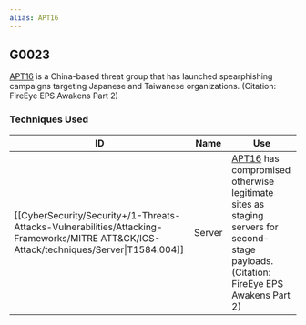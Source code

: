 ```yaml
---
alias: APT16
---
```


## G0023

[APT16](https://attack.mitre.org/groups/G0023) is a China-based threat group that has launched spearphishing campaigns targeting Japanese and Taiwanese organizations. (Citation: FireEye EPS Awakens Part 2)


### Techniques Used

| ID | Name | Use |
| --- | --- | --- |
| [[CyberSecurity/Security+/1-Threats-Attacks-Vulnerabilities/Attacking-Frameworks/MITRE ATT&CK/ICS-Attack/techniques/Server\|T1584.004]] | Server | [APT16](https://attack.mitre.org/groups/G0023) has compromised otherwise legitimate sites as staging servers for second-stage payloads.(Citation: FireEye EPS Awakens Part 2) |
